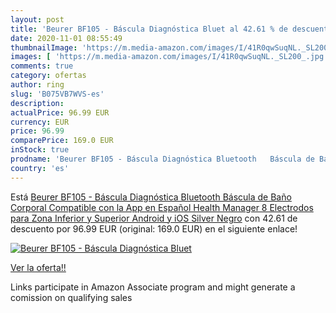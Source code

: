 ```yaml
---
layout: post
title: 'Beurer BF105 - Báscula Diagnóstica Bluet al 42.61 % de descuento'
date: 2020-11-01 08:55:49
thumbnailImage: 'https://m.media-amazon.com/images/I/41R0qwSuqNL._SL200_.jpg'
images: [ 'https://m.media-amazon.com/images/I/41R0qwSuqNL._SL200_.jpg' ]
comments: true
category: ofertas
author: ring
slug: 'B075VB7WVS-es'
description:
actualPrice: 96.99 EUR
currency: EUR
price: 96.99
comparePrice: 169.0 EUR
inStock: true
prodname: 'Beurer BF105 - Báscula Diagnóstica Bluetooth   Báscula de Baño Corporal Compatible con la App en Español Health Manager  8 Electrodos para Zona Inferior y Superior  Android y iOS  Silver Negro'
country: 'es'
---
```


Está [Beurer BF105 - Báscula Diagnóstica Bluetooth   Báscula de Baño Corporal Compatible con la App en Español Health Manager  8 Electrodos para Zona Inferior y Superior  Android y iOS  Silver Negro](https://www.amazon.es/dp/B075VB7WVS/?tag=tolees-21) con 42.61 de descuento por 96.99 EUR (original: 169.0 EUR) en el siguiente enlace!

[![Beurer BF105 - Báscula Diagnóstica Bluet](https://m.media-amazon.com/images/I/41R0qwSuqNL._SL200_.jpg)](https://www.amazon.es/dp/B075VB7WVS/?tag=tolees-21)

[Ver la oferta!!](https://www.amazon.es/dp/B075VB7WVS/?tag=tolees-21)

Links participate in Amazon Associate program and might generate a comission on qualifying sales



